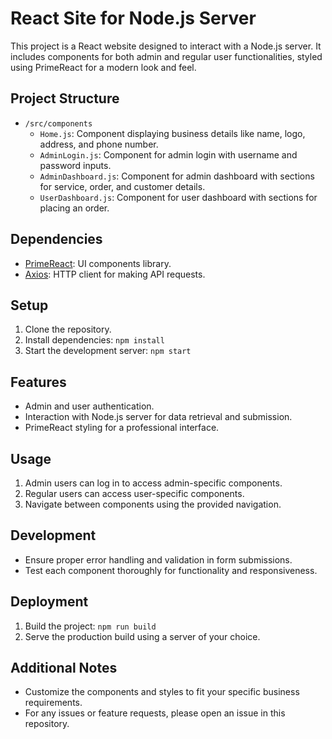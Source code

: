 # React Site for Node.js Server

This project is a React website designed to interact with a Node.js server. It includes components for both admin and regular user functionalities, styled using PrimeReact for a modern look and feel.

## Project Structure
- `/src/components`
  - `Home.js`: Component displaying business details like name, logo, address, and phone number.
  - `AdminLogin.js`: Component for admin login with username and password inputs.
  - `AdminDashboard.js`: Component for admin dashboard with sections for service, order, and customer details.
  - `UserDashboard.js`: Component for user dashboard with sections for placing an order.

## Dependencies
- [PrimeReact](https://www.primefaces.org/primereact/): UI components library.
- [Axios](https://github.com/axios/axios): HTTP client for making API requests.

## Setup
1. Clone the repository.
2. Install dependencies: `npm install`
3. Start the development server: `npm start`

## Features
- Admin and user authentication.
- Interaction with Node.js server for data retrieval and submission.
- PrimeReact styling for a professional interface.

## Usage
1. Admin users can log in to access admin-specific components.
2. Regular users can access user-specific components.
3. Navigate between components using the provided navigation.

## Development
- Ensure proper error handling and validation in form submissions.
- Test each component thoroughly for functionality and responsiveness.

## Deployment
1. Build the project: `npm run build`
2. Serve the production build using a server of your choice.

## Additional Notes
- Customize the components and styles to fit your specific business requirements.
- For any issues or feature requests, please open an issue in this repository.

